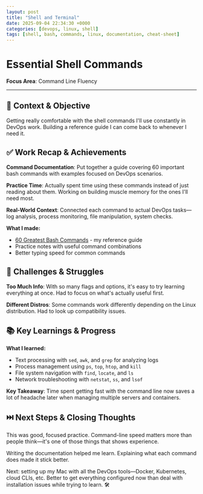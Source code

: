 ```yaml
---
layout: post
title: "Shell and Terminal"
date: 2025-09-04 22:34:30 +0000
categories: [devops, linux, shell]
tags: [shell, bash, commands, linux, documentation, cheat-sheet]
---
```


# Essential Shell Commands

**Focus Area**: Command Line Fluency

---

## 🎯 Context & Objective

Getting really comfortable with the shell commands I'll use constantly in DevOps work. Building a reference guide I can come back to whenever I need it.

## ✅ Work Recap & Achievements

**Command Documentation**: Put together a guide covering 60 important bash commands with examples focused on DevOps scenarios.

**Practice Time**: Actually spent time using these commands instead of just reading about them. Working on building muscle memory for the ones I'll need most.

**Real-World Context**: Connected each command to actual DevOps tasks—log analysis, process monitoring, file manipulation, system checks.

**What I made:**
- [60 Greatest Bash Commands](https://github.com/Vlad-PLK/DevOps-Cloud-Portfolio/blob/main/docs/linux-terminal-commands.md) - my reference guide
- Practice notes with useful command combinations
- Better typing speed for common commands

## 🧗 Challenges & Struggles

**Too Much Info**: With so many flags and options, it's easy to try learning everything at once. Had to focus on what's actually useful first.

**Different Distros**: Some commands work differently depending on the Linux distribution. Had to look up compatibility issues.

## 📚 Key Learnings & Progress

**What I learned:**
- Text processing with `sed`, `awk`, and `grep` for analyzing logs
- Process management using `ps`, `top`, `htop`, and `kill`
- File system navigation with `find`, `locate`, and `ls`
- Network troubleshooting with `netstat`, `ss`, and `lsof`

**Key Takeaway**: Time spent getting fast with the command line now saves a lot of headache later when managing multiple servers and containers.

## ⏭️ Next Steps & Closing Thoughts

This was good, focused practice. Command-line speed matters more than people think—it's one of those things that shows experience.

Writing the documentation helped me learn. Explaining what each command does made it stick better.

Next: setting up my Mac with all the DevOps tools—Docker, Kubernetes, cloud CLIs, etc. Better to get everything configured now than deal with installation issues while trying to learn. 🛠️